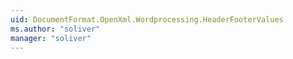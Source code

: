 ```yaml
---
uid: DocumentFormat.OpenXml.Wordprocessing.HeaderFooterValues
ms.author: "soliver"
manager: "soliver"
---
```

